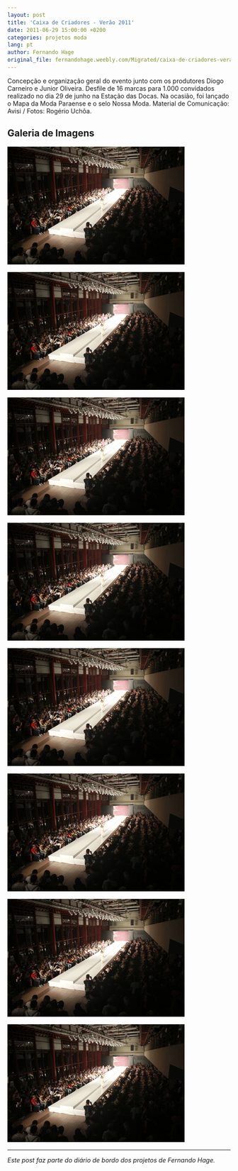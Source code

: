 ```yaml
---
layout: post
title: 'Caixa de Criadores - Verão 2011'
date: 2011-06-29 15:00:00 +0200
categories: projetos moda
lang: pt
author: Fernando Hage
original_file: fernandohage.weebly.com/Migrated/caixa-de-criadores-verao-2011.html
---
```


Concepção e organização geral do evento junto com os produtores Diogo Carneiro e Junior Oliveira. Desfile de 16 marcas para 1.000 convidados realizado no dia 29 de junho na Estação das Docas. Na ocasião, foi lançado o Mapa da Moda Paraense e o selo Nossa Moda. Material de Comunicação: Avisi / Fotos: Rogério Uchôa.

## Galeria de Imagens

![Caixa de Criadores - Verão 2011](/assets/images/2011-06-29-caixa-criadores-colecao-verao-2011-01.jpg)

![Caixa de Criadores - Verão 2011](/assets/images/2011-06-29-caixa-criadores-colecao-verao-2011-02.jpg)

![Caixa de Criadores - Verão 2011](/assets/images/2011-06-29-caixa-criadores-colecao-verao-2011-03.jpg)

![Caixa de Criadores - Verão 2011](/assets/images/2011-06-29-caixa-criadores-colecao-verao-2011-04.jpg)

![Caixa de Criadores - Verão 2011](/assets/images/2011-06-29-caixa-criadores-colecao-verao-2011-05.jpg)

![Caixa de Criadores - Verão 2011](/assets/images/2011-06-29-caixa-criadores-colecao-verao-2011-06.jpg)

![Caixa de Criadores - Verão 2011](/assets/images/2011-06-29-caixa-criadores-colecao-verao-2011-07.jpg)

![Caixa de Criadores - Verão 2011](/assets/images/2011-06-29-caixa-criadores-colecao-verao-2011-08.jpg)

---

*Este post faz parte do diário de bordo dos projetos de Fernando Hage.*
